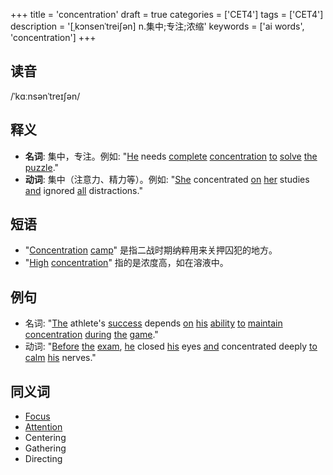 +++
title = 'concentration'
draft = true
categories = ['CET4']
tags = ['CET4']
description = '[ˌkɔnsenˈtrei∫ən] n.集中;专注;浓缩'
keywords = ['ai words', 'concentration']
+++

## 读音
/ˈkɑːnsənˈtreɪʃən/

## 释义
- **名词**: 集中，专注。例如: "[He](/zh/post/he/) needs [complete](/zh/post/complete/) [concentration](/zh/post/concentration/) [to](/zh/post/to/) [solve](/zh/post/solve/) [the](/zh/post/the/) [puzzle](/zh/post/puzzle/)."
- **动词**: 集中（注意力、精力等）。例如: "[She](/zh/post/she/) concentrated [on](/zh/post/on/) [her](/zh/post/her/) studies [and](/zh/post/and/) ignored [all](/zh/post/all/) distractions."

## 短语
- "[Concentration](/zh/post/concentration/) [camp](/zh/post/camp/)" 是指二战时期纳粹用来关押囚犯的地方。
- "[High](/zh/post/high/) [concentration](/zh/post/concentration/)" 指的是浓度高，如在溶液中。

## 例句
- 名词: "[The](/zh/post/the/) athlete's [success](/zh/post/success/) depends [on](/zh/post/on/) [his](/zh/post/his/) [ability](/zh/post/ability/) [to](/zh/post/to/) [maintain](/zh/post/maintain/) [concentration](/zh/post/concentration/) [during](/zh/post/during/) [the](/zh/post/the/) [game](/zh/post/game/)."
- 动词: "[Before](/zh/post/before/) [the](/zh/post/the/) [exam](/zh/post/exam/), [he](/zh/post/he/) closed [his](/zh/post/his/) eyes [and](/zh/post/and/) concentrated deeply [to](/zh/post/to/) [calm](/zh/post/calm/) [his](/zh/post/his/) nerves."

## 同义词
- [Focus](/zh/post/focus/)
- [Attention](/zh/post/attention/)
- Centering
- Gathering
- Directing
